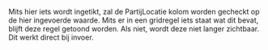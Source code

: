 Mits hier iets wordt ingetikt, zal de PartijLocatie kolom worden gecheckt op de hier ingevoerde waarde. Mits er in een gridregel iets staat wat dit bevat, blijft deze regel getoond worden. Als niet, wordt deze niet langer zichtbaar. Dit werkt direct bij invoer.